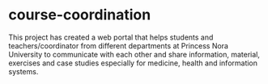 # course-coordination

This project has created a web portal that helps students and teachers/coordinator from different departments at Princess Nora University to communicate with each other and share information, material, exercises and case studies especially for medicine, health and information systems.
